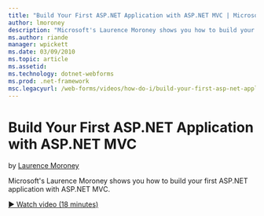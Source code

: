 ```yaml
---
title: "Build Your First ASP.NET Application with ASP.NET MVC | Microsoft Docs"
author: lmoroney
description: "Microsoft's Laurence Moroney shows you how to build your first ASP.NET application with ASP.NET MVC."
ms.author: riande
manager: wpickett
ms.date: 03/09/2010
ms.topic: article
ms.assetid: 
ms.technology: dotnet-webforms
ms.prod: .net-framework
msc.legacyurl: /web-forms/videos/how-do-i/build-your-first-asp-net-application-with-asp-net-mvc
---
```

Build Your First ASP.NET Application with ASP.NET MVC
====================
by [Laurence Moroney](https://github.com/lmoroney)

Microsoft's Laurence Moroney shows you how to build your first ASP.NET application with ASP.NET MVC.

[&#9654; Watch video (18 minutes)](https://channel9.msdn.com/Blogs/ASP-NET-Site-Videos/build-your-first-asp-net-application-with-asp-net-mvc)
